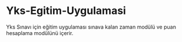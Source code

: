 # Yks-Egitim-Uygulamasi
Yks Sınavı için eğitim uygulaması sınava kalan zaman modülü ve puan hesaplama modülünü içerir.
